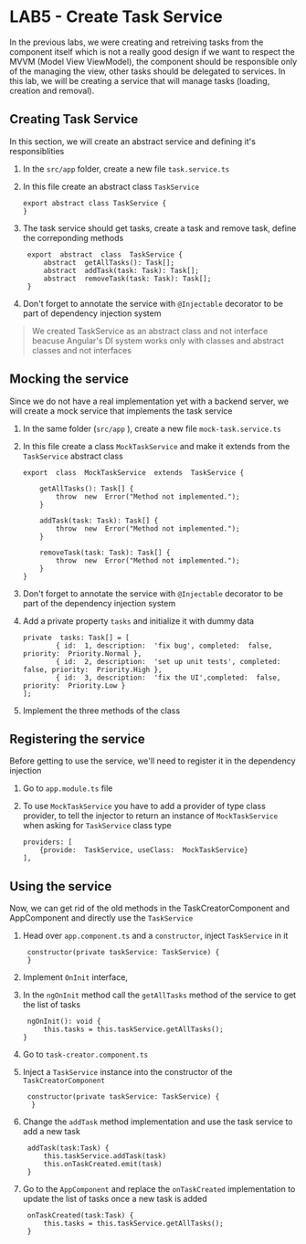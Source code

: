 # LAB5 - Create Task Service

In the previous labs, we were creating and retreiving tasks from the component itself which is not a really good design if we want to respect the MVVM (Model View ViewModel), the component should be responsible only of the managing the view, other tasks should be delegated to services.
In this lab, we will be creating a service that will manage tasks (loading, creation and removal).


## Creating Task Service
In this section, we will create an abstract service and defining it's responsiblities

 1. In the `src/app`  folder, create a new file `task.service.ts`
 2. In this file create an abstract class `TaskService`
	
		export abstract class TaskService {
		}
3. The task service should get tasks, create a task and remove task, define the correponding methods

		export  abstract  class  TaskService {
			abstract  getAllTasks(): Task[];
			abstract  addTask(task: Task): Task[];
			abstract  removeTask(task: Task): Task[];
		}
4. Don't forget to annotate the service with `@Injectable` decorator to be part of dependency injection system

> We created TaskService as an abstract class and not interface beacuse Angular's DI system  works only with classes and abstract classes and not interfaces


## Mocking the service
Since we do not have a real implementation yet with a backend server, we will create a mock service that implements the task service

 1. In the same folder (`src/app` ), create a new file `mock-task.service.ts`
 2. In this file create a class `MockTaskService` and make it extends from the `TaskService` abstract class
			
		export  class  MockTaskService  extends  TaskService {
				
			getAllTasks(): Task[] {
				throw  new  Error("Method not implemented.");
			}
			
			addTask(task: Task): Task[] {
				throw  new  Error("Method not implemented.");
			}
			
			removeTask(task: Task): Task[] {
				throw  new  Error("Method not implemented.");
			}
		}
 3. Don't forget to annotate the service with `@Injectable` decorator to be part of the dependency injection system
 4. Add a private property `tasks` and initialize it with dummy data
	
		private  tasks: Task[] = [
				{ id:  1, description:  'fix bug', completed:  false, priority:  Priority.Normal },
				{ id:  2, description:  'set up unit tests', completed:  false, priority:  Priority.High },
				{ id:  3, description:  'fix the UI',completed:  false, priority:  Priority.Low }
		];
 5. Implement the three methods of the class


## Registering the service
Before getting to use the service, we'll need to register it in the dependency injection

 1. Go to `app.module.ts` file
 2. To use `MockTaskService` you have to add a provider of type class provider, to tell the injector to return an instance of `MockTaskService` when asking for `TaskService` class type
	
		providers: [
			{provide:  TaskService, useClass:  MockTaskService}
		],
	
 
## Using the service
Now, we can get rid of the old methods in the TaskCreatorComponent and AppComponent and directly use the `TaskService` 

 1. Head over `app.component.ts` and a `constructor`, inject `TaskService` in it
 
		 constructor(private taskService: TaskService) {
		 }
 2. Implement `OnInit` interface,
 3. In the `ngOnInit` method call the `getAllTasks` method of the service to get the list of tasks
 
		 ngOnInit(): void {
			 this.tasks = this.taskService.getAllTasks();
		}
4. Go to `task-creator.component.ts`
5. Inject a `TaskService` instance into the constructor of the `TaskCreatorComponent`
		
		constructor(private taskService: TaskService) {
		 }
6. Change the `addTask` method implementation and use the task service to add a new task
		
		addTask(task:Task) {
			this.taskService.addTask(task)
			this.onTaskCreated.emit(task)
		}
7. Go to the `AppComponent` and replace the `onTaskCreated` implementation to update the list of tasks once a new task is added

		onTaskCreated(task:Task) {
			this.tasks = this.taskService.getAllTasks();
		}


